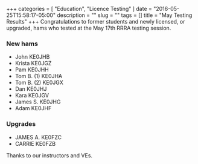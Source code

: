 +++
categories = [ "Education", "Licence Testing" ]
date = "2016-05-25T15:58:17-05:00"
description = ""
slug = ""
tags = []
title = "May Testing Results"
+++
Congratulations to former students and newly licensed, or upgraded, hams who
tested at the May 17th RRRA testing session.

### New hams
* John KE0JHB
* Krista KE0JGZ
* Pam KE0JHH
* Tom B. (1) KE0JHA
* Tom B. (2) KE0JGX
* Dan KE0JHJ
* Kara KE0JGV
* James S. KE0JHG
* Adam KE0JHF

### Upgrades
* JAMES A. KE0FZC
* CARRIE KE0FZB

Thanks to our instructors and VEs.
<!--more-->
